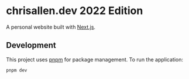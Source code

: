 # chrisallen.dev 2022 Edition

A personal website built with [Next.js](https://nextjs.org/).

## Development

This project uses [pnpm](https://pnpm.io/) for package management. To run the application:

```shell
pnpm dev
```